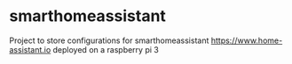 # smarthomeassistant

Project to store configurations for smarthomeassistant https://www.home-assistant.io deployed on a raspberry pi 3
